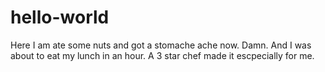# hello-world
Here I am
ate some nuts and got a stomache ache now. Damn. And I was about to eat my lunch in an hour. A 3 star chef made it escpecially for me.
